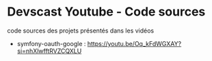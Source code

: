 # Devscast Youtube - Code sources

code sources des projets présentés dans les vidéos 

- symfony-oauth-google : https://youtu.be/Oq_kFdWGXAY?si=nhXlwfftRVZCQXLU
